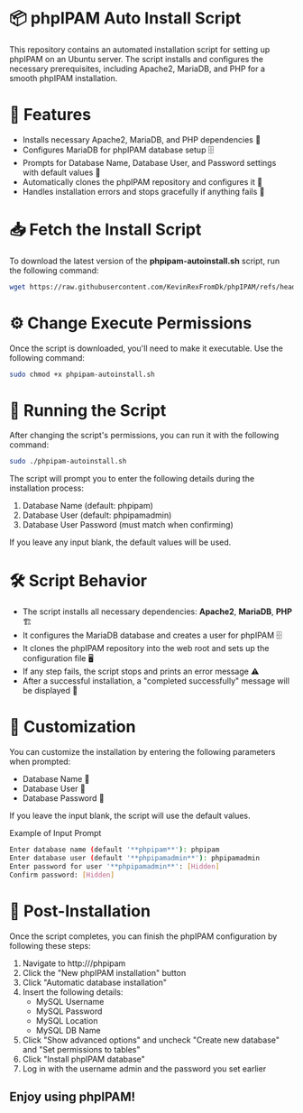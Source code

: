 # 📦 phpIPAM Auto Install Script
This repository contains an automated installation script for setting up phpIPAM on an Ubuntu server. The script installs and configures the necessary prerequisites, including Apache2, MariaDB, and PHP for a smooth phpIPAM installation.

# 🔧 Features
 - Installs necessary Apache2, MariaDB, and PHP dependencies 🔧
 - Configures MariaDB for phpIPAM database setup 🗄️
 - Prompts for Database Name, Database User, and Password settings with default values 📝
 - Automatically clones the phpIPAM repository and configures it 📂
 - Handles installation errors and stops gracefully if anything fails 🚨

# 📥 Fetch the Install Script
To download the latest version of the **phpipam-autoinstall.sh** script, run the following command:

```bash
wget https://raw.githubusercontent.com/KevinRexFromDk/phpIPAM/refs/heads/main/phpIPAM-autoinstall.sh
```

# ⚙️ Change Execute Permissions
Once the script is downloaded, you'll need to make it executable. Use the following command:

```bash
sudo chmod +x phpipam-autoinstall.sh
```

# 🚀 Running the Script
After changing the script's permissions, you can run it with the following command:

```bash
sudo ./phpipam-autoinstall.sh
```
The script will prompt you to enter the following details during the installation process:
 1. Database Name (default: phpipam)
 2. Database User (default: phpipamadmin)
 3. Database User Password (must match when confirming)

If you leave any input blank, the default values will be used.

# 🛠️ Script Behavior
 - The script installs all necessary dependencies: **Apache2**, **MariaDB**, **PHP** 🏗️
 - It configures the MariaDB database and creates a user for phpIPAM 🗄️
 - It clones the phpIPAM repository into the web root and sets up the configuration file 🖥️
 - If any step fails, the script stops and prints an error message ⚠️
 - After a successful installation, a "completed successfully" message will be displayed 🎉

# 🔧 Customization
You can customize the installation by entering the following parameters when prompted:
 - Database Name 💬
 - Database User 🔐
 - Database Password 🔑

If you leave the input blank, the script will use the default values.

Example of Input Prompt
```bash
Enter database name (default '**phpipam**'): phpipam
Enter database user (default '**phpipamadmin**'): phpipamadmin
Enter password for user '**phpipamadmin**': [Hidden]
Confirm password: [Hidden]
```

# 📝 Post-Installation
Once the script completes, you can finish the phpIPAM configuration by following these steps:
 1. Navigate to http://<your-server-ip>/phpipam
 2. Click the "New phpIPAM installation" button
 3. Click "Automatic database installation"
 4. Insert the following details:
     - MySQL Username
     - MySQL Password
     - MySQL Location
     - MySQL DB Name
 5. Click "Show advanced options" and uncheck "Create new database" and "Set permissions to tables"
 6. Click "Install phpIPAM database"
 7. Log in with the username admin and the password you set earlier

## **Enjoy using phpIPAM!**
